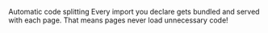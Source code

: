 Automatic code splitting
Every import you declare gets bundled and served with each page. That means pages never load unnecessary code!
